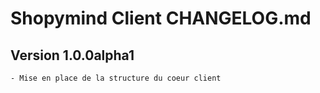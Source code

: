Shopymind Client CHANGELOG.md
=============================

Version 1.0.0alpha1
-------------------
    - Mise en place de la structure du coeur client
